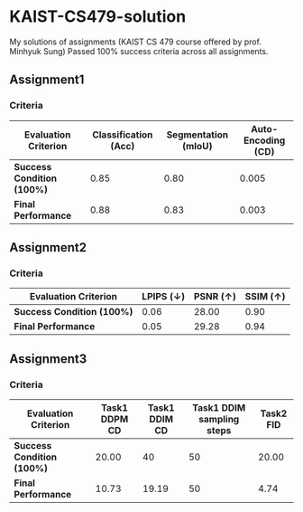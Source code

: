 # KAIST-CS479-solution
My solutions of assignments (KAIST CS 479 course offered by prof. Minhyuk Sung)
Passed 100% success criteria across all assignments.

## Assignment1
### Criteria
| Evaluation Criterion | Classification (Acc) | Segmentation (mIoU) | Auto-Encoding (CD) |
|---|---|---|---|
| **Success Condition \(100%\)** | 0.85 | 0.80 | 0.005 |
| **Final Performance**  | 0.88  | 0.83 | 0.003 |

## Assignment2
### Criteria
| Evaluation Criterion | LPIPS (↓) | PSNR (↑) | SSIM (↑) |
|---|---|---|---|
| **Success Condition \(100%\)** | 0.06 | 28.00 | 0.90 |
| **Final Performance**  | 0.05  | 29.28 | 0.94 |

## Assignment3
### Criteria
| Evaluation Criterion | Task1 DDPM CD | Task1 DDIM CD | Task1 DDIM sampling steps | Task2 FID |
|---|---|---|---|---|
| **Success Condition \(100%\)** | 20.00 | 40 | 50 | 20.00 |
| **Final Performance** | 10.73 | 19.19 | 50 | 4.74 |

